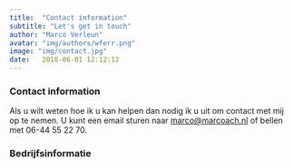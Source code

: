 ```yaml
---
title:  "Contact information"
subtitle: "Let's get in touch"
author: "Marco Verleun"
avatar: "img/authors/wferr.png"
image: "img/contact.jpg"
date:   2018-06-01 12:12:12
---
```


### Contact information
Als u wilt weten hoe ik u kan helpen dan nodig ik u uit om contact met mij op te nemen.
U kunt een email sturen naar marco@marcoach.nl of bellen met 06-44 55 22 70.

### Bedrijfsinformatie

